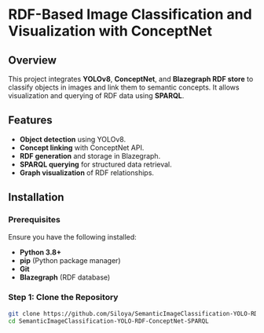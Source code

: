 # RDF-Based Image Classification and Visualization with ConceptNet

## Overview
This project integrates **YOLOv8**, **ConceptNet**, and **Blazegraph RDF store** to classify objects in images and link them to semantic concepts. It allows visualization and querying of RDF data using **SPARQL**.

## Features
- **Object detection** using YOLOv8.
- **Concept linking** with ConceptNet API.
- **RDF generation** and storage in Blazegraph.
- **SPARQL querying** for structured data retrieval.
- **Graph visualization** of RDF relationships.

## Installation

### Prerequisites
Ensure you have the following installed:
- **Python 3.8+**
- **pip** (Python package manager)
- **Git**
- **Blazegraph** (RDF database)

### Step 1: Clone the Repository
```sh
git clone https://github.com/Siloya/SemanticImageClassification-YOLO-RDF-ConceptNet-SPARQL.git
cd SemanticImageClassification-YOLO-RDF-ConceptNet-SPARQL
